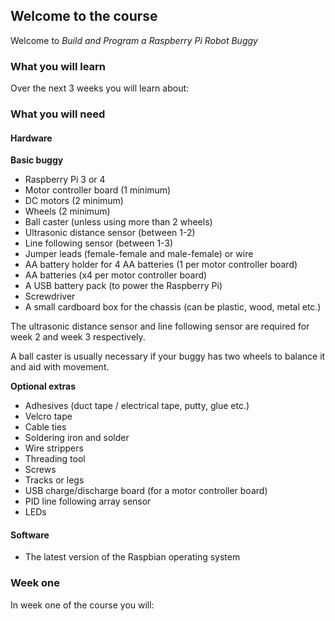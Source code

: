 [comment]: # (
Is this step open? Y/N
If so, short description of this step:
Related links:
Related files:
)

## Welcome to the course

Welcome to *Build and Program a Raspberry Pi Robot Buggy*

[comment]: # (
Introduction to the course
)

### What you will learn

Over the next 3 weeks you will learn about:

[comment]: # (
Course breakdown
)

### What you will need

#### Hardware

**Basic buggy**

+ Raspberry Pi 3 or 4
+ Motor controller board (1 minimum)
+ DC motors (2 minimum)
+ Wheels (2 minimum)
+ Ball caster (unless using more than 2 wheels)
+ Ultrasonic distance sensor (between 1-2)
+ Line following sensor (between 1-3)
+ Jumper leads (female-female and male-female) or wire
+ AA battery holder for 4 AA batteries (1 per motor controller board)
+ AA batteries (x4 per motor controller board)
+ A USB battery pack (to power the Raspberry Pi)
+ Screwdriver
+ A small cardboard box for the chassis (can be plastic, wood, metal etc.)

The ultrasonic distance sensor and line following sensor are required for week 2 and week 3 respectively. 

A ball caster is usually necessary if your buggy has two wheels to balance it and aid with movement.

**Optional extras**

+ Adhesives (duct tape / electrical tape, putty, glue etc.)
+ Velcro tape
+ Cable ties
+ Soldering iron and solder
+ Wire strippers
+ Threading tool
+ Screws
+ Tracks or legs
+ USB charge/discharge board (for a motor controller board)
+ PID line following array sensor
+ LEDs

#### Software

+ The latest version of the Raspbian operating system

### Week one

In week one of the course you will:

[comment]: # (
Week one breakdown
)